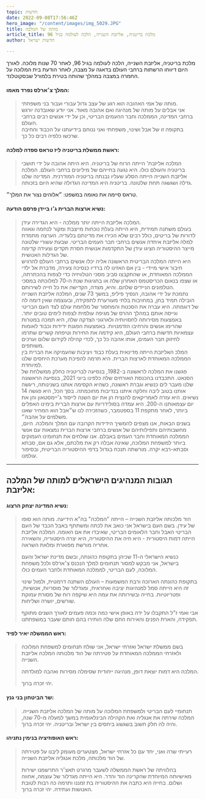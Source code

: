 ```yaml
---
topic: חדשות
date: 2022-09-08T17:56:46Z
hero_image: "/content/images/img_5029.JPG"
title: מותה של המלכה
article_title: מלכת בריטניה, אליזבת השנייה, הלכה לעולמה בגיל 96
author: חדשות ישראל

---
```

מלכת בריטניה, אליזבת השנייה, הלכה לעולמה בגיל 96, לאחר 70 שנות מלוכה. לאורך היום דיווחו הרשתות ברחבי העולם בדאגה על מצבה, לאחר הודעת בית המלוכה על החמרה במצבה במהלך שהותה בטירת בלמורל שבסקוטלנד.

#### המלך צ׳ארלס נפרד מאמו:

> מותה של אמי האהובה הוא רגע של עצב גדול עבורי ועבור בני משפחתי.  
> אני אבלים על מותה של מנהיגה ואם אהובה מאוד. אני יודע שאובדנה יורגש ברחבי המדינה, הממלכה וחבר ההעמים הבריטי, וכן על ידי אנשים רבים ברחבי העולם.  
> בתקופה זו של אבל ושינוי, משפחתי ואני ננוחם בידיעתנו על הכבוד והחיבה שרכשו כלפיה רבים כל כך.

#### ראשת ממשלת בריטניה ליז טראס ספדה למלכה:

> המלכה אליזבת' הייתה הרוח של בריטניה. היא היתה אהובה על ידי תושבי בריטניה והעולם כולו. היא נגעה בחייהם של מיליונים ברחבי העולם. המלכה אליזבת השנייה הייתה הסלע שעליו נבנתה בריטניה המודרנית. המדינה שלנו גדלה ושגשגה תחת שלטונה. בריטניה היא המדינה הגדולה שהיא היום בזכותה.

טראס סיימה את נאומה במשפט: ״אלוהים נצור את המלך״.

#### נשיא ארצות הברית ג׳ו ביידן פרסם הודעה:

> המלכה אליזבת הייתה יותר ממלכה - היא הגדירה עידן.  
>  בעולם משתנה תמידית, היא הייתה בעלת נוכחות מייצבת ומקור לנחמה וגאווה לדורות של בריטים, כולל רבים שלא הכירו את מדינתם בלעדיה. הערצה מתמדת למלה אליזבת איחדה אנשים ברחבי חבר העמים הבריטי. שבעת עשורי שלטונה מייצר ההיסטוריה הציגו עידן של התקדמות אנושית חסרת תקדים וצעידה קדימה של הגדלות האנושית.  
>  היא הייתה המלכה הבריטית הראשונה אליה יכלו אנשים ברחבי העולם להרגיש חיבור אישי מיידי - בין אם האזינו לה ברדיו כנסיכה צעירה, מדברת אל ילדי הממלכה המאוחדת, או שהתקבצו סביב מסכי הטלוויזיה כדי לצפות בהכתרתה, או שצפו בנאום הכריסטמס האחרון שלה או בחגיגות שנת ה-70 למלוכתה במסכי הטלפונים הניידים שלהם. והיא, מצדה, הקדישה את כל חייה לשירותם.  
>  נתמכת על ידי אהובה, הנסיך פיליפ, במשך 73 שנים, המלכה אליזבת השנייה הובילה תמיד בחן, במחויבות בלתי מעורערת לתפקידה, ובעוצמה שאין דומה לה של דוגמתה. היא עברה את הסכנות והמחסור של מלחמת עולם לצד העם הבריטי וגייסה אותם במהלך ההרס של מגיפה עולמית לצפות לימים טובים יותר. באמצעות מסירותה לחסויותיה ולארגוני הצדקה שלה, היא תמכה במטרות שהרימו אנשים והרחיבו הזדמנויות. באמצעות הפגנת ידידות וכבוד לאומות עצמאיות חדשות ברחבי העולם, היא קידמה את החירות וטיפחה קשרים שתרמו לחיזוק חבר העמים, אותו אהבה כל כך, לכדי קהילה לקידום שלום וערכים משותפים.  
>  המלכ האליזבת הייתה מדינאית בעלת כבוד ויציבות שהעמיקה את הברית בין הממלכה המאוחדת לארצות הברית. היא תרמה להפיכת מערכת היחסים שלנו למיוחדת.  
>  פגשנו את המלכה לראשונה ב-1982, בנסיעה לבריטניה כחלק ממשלחת של הסנאט. התכבדנו בהכנסת האורחים שלה כלפינו ביוני 2021, בנסיעה הראשונה שלנו מעבר לים כנשיא וגברת ראשונה, כשהיא הקסימה אותנו בשנינותה, ריגשה אותנו בטוב ליבה וחלקה איתנו בנדיבות מחוכמתה. בסך הכל, היא פגשה 14 נשיאים. היא עזרה לאמריקאים להנציח הן את יום השנה לייסוד ג׳יימסטאון והן את יום עצמאותנו ה-200. היא עמדה בסולידריות עם ארצות הברית בימינו האפלים ביותר, לאחר מתקפת 11 בספטמבר, כשהזכירה לנו ש״אבל הוא המחיר שאנו משלמים על אהבה״.  
>  בשנים הבאות, אנו מצפים להמשיך הידידות הקרובה עם המלך והמלכה. היום, מחשבותיהם ותפילותיהם של אנשים ברחבי ארצות הברית נמצאות עם אנשי הממלכה המאוחדת וחבר העמים באבלם. אנו שולחים את תנחומינו העמוקים ביותר למשפחת המלוכה, שאינה אבלה רק את מלכתם, אלא גם אם, סבתא וסבתא-רבא יקרה. מורשתה תנכח בגדול בדפי ההיסטוריה הבריטית, ובסיפור עולמנו.

***

## תגובות המנהיגים הישראלים למותה של המלכה אליזבת:

#### נשיא המדינה יצחק הרצוג:

> הוד מלכותה אליזבת השנייה – הייתה "המלכה" בה"א הידיעה. מותה הוא סופו של עידן. בשם העם בישראל אני כואב את לכתה ומשתתף באבל הכבד של העם הבריטי האבל וחבר הלאומים הבריטי, שאיבדו את אם האומה. המלכה אליזבת הייתה דמות היסטורית - היא חיה את ההיסטוריה, היא יצרה היסטוריה, והשאירה אחריה מורשת מפוארת ומלאת השראה.
>
> כנשיא הישראלי ה-11 שכיהן בתקופת כהונתה, ובשם מדינת ישראל והעם בישראל, אני מבקש למסור תנחומים למלך הנכנס צ׳ארלס ולכל משפחת המלוכה, לעם הבריטי, לממלכה המאוחדת ולחבר העמים כולו.
>
> בתקופת כהונתה הארוכה ורבת המשמעות – העולם השתנה דרמטית, ולמול שינוי זה היא הייתה סמל למנהיגות יציבה ואחראית, ומגדלור של מוסריות, אנושיות, ופטריוטיות. בחייה ובשירותה את עמה היא שיקפה רוח של מסורת עמוקת שורשים, יושרה ושליחות.
>
> אבי ואמי ז"ל התקבלו על ידה באופן אישי כמה וכמה פעמים לאורך השנים מתוקף תפקידה, והארת הפנים והאירוח החם שלה הותירו בהם חותם שעבר במשפחתנו.

#### ראש הממשלה יאיר לפיד:

> בשם ממשלת ישראל ואזרחי ישראל, אני שולח תנחומים למשפחת המלוכה ולאזרחי הממלכה המאוחדת על פטירתה של הוד מלכותה המלכה אליזבת השנייה.
>
> המלכה היא דמות יוצאת דופן, מנהיגה ייחודית שסימלה מסירות ואהבה למולדתה.
>
> יהי זכרה ברוך.

#### שר הביטחון בני גנץ:

> תנחומיי לעם הבריטי ולמשפחת המלוכה על מותה של המלכה אליזבת השנייה. המלכה שירתה את אנגליה ואת הקהילה הבינלאומית במשך למעלה מ-70 שנה, והיה לה חלק חשוב בשגשוג ביחסים בין ישראל ובריטניה. יהי זכרה ברוך.

#### ראש האופוזיציה בנימין נתניהו:

> רעייתי שרה ואני, יחד עם כל אזרחי ישראל, מצטערים מעומק ליבנו על פטירתה של הוד מלכותה, מלכת אנגליה אליזבת השנייה.
>
> בהלוויתה של ראשת הממשלה לשעבר מרגרט תאצ׳ר התרשמנו ישירות מאישיותה המיוחדת שהקרינה הוד והדר. היא הייתה מגדלור של עוצמה, אחווה ושלום. בחייה היא כתבה את ההיסטוריה בת זמננו ותרמה כה רבות לטובת האנושות ועתידה. יהי זכרה ברוך.
